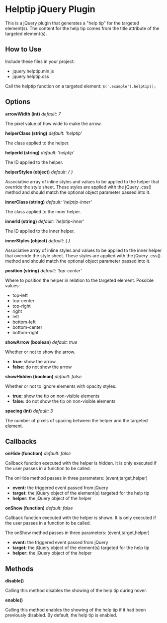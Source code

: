 Helptip jQuery Plugin
=====================

This is a jQuery plugin that generates a "help tip" for the targeted element(s). The content for the help tip comes from the title attribute of the targeted element(s).


How to Use
----------

Include these files in your project:

- jquery.helptip.min.js
- jquery.helptip.css

Call the helptip function on a targeted element: `$('.example').helptip();`


Options
-------

**arrowWidth (int)** _default: 7_

The pixel value of how wide to make the arrow.


**helperClass (string)** _default: 'helptip'_

The class applied to the helper.


**helperId (string)** _default: 'helptip'_

The ID applied to the helper.


**helperStyles (object)** _default: { }_

Associative array of inline styles and values to be applied to the helper that override the style sheet. These styles are applied with the jQuery .css() method and should match the optional object parameter passed into it.


**innerClass (string)** _default: 'helptip-inner'_

The class applied to the inner helper.


**innerId (string)** _default: 'helptip-inner'_

The ID applied to the inner helper.


**innerStyles (object)** _default: { }_

Associative array of inline styles and values to be applied to the inner helper that override the style sheet. These styles are applied with the jQuery .css() method and should match the optional object parameter passed into it.


**position (string)** _default: 'top-center'_

Where to position the helper in relation to the targeted element. Possible values:
- top-left
- top-center
- top-right
- right
- left
- bottom-left
- bottom-center
- bottom-right


**showArrow (boolean)** _default: true_

Whether or not to show the arrow.
- **true:** show the arrow
- **false:** do not show the arrow


**showHidden (boolean)** _default: false_

Whether or not to ignore elements with opacity styles.
- **true:** show the tip on non-visible elements
- **false:** do not show the tip on non-visible elements


**spacing (int)** _default: 3_

The number of pixels of spacing between the helper and the targeted element.

<script>
    var options = {
        arrowWidth: 3,
        helperClass: 'helptip',
        helperId: 'helptip',
        helperStyles: {
            'border': '1px solid #000'
        },
        innerClass: 'helptip-inner',
        innerId: 'helptip-inner',
        innerStyles: {
            'border': '1px solid #000'            
        },
        position: 'top-center',
        showArrow: true,
        showHidden: false,
        spacing: 3        
    };
    
    var helptip = $('.example').helptip(options);
</script>


Callbacks
---------

**onHide (function)** _default: false_

Callback function executed with the helper is hidden. It is only executed if the user passes in a function to be called.

The onHide method passes in three parameters: (event,target,helper)
- **event:** the triggered event passed from jQuery
- **target:** the jQuery object of the element(s) targeted for the help tip
- **helper:** the jQuery object of the helper


**onShow (function)** _default: false_

Callback function executed with the helper is shown. It is only executed if the user passes in a function to be called.

The onShow method passes in three parameters: (event,target,helper)
- **event:** the triggered event passed from jQuery
- **target:** the jQuery object of the element(s) targeted for the help tip
- **helper:** the jQuery object of the helper

<script>
    var onHideCallback = function(event, target, helper) {
        //do work here
    };
    
    var onShowCallback = function(event, target, helper) {
        //do work here
    };
    
    var callbacks = {
        'onHide': onHideCallback,
        'onShow': onShowCallback
    };
    
    var helptip = $('.example').helptip(callbacks);
</script>


Methods
-------

**disable()**

Calling this method disables the showing of the help tip during hover.


**enable()**

Calling this method enables the showing of the help tip if it had been previously disabled. By default, the help tip is enabled.

<script>
    var helptip = $('.example').helptip();
    
    function toggleHelptip() {
    
        if (disabled) {
            helptip.enable();
        }
        else {
            helptip.disable();
        }
    
    }
</script>
